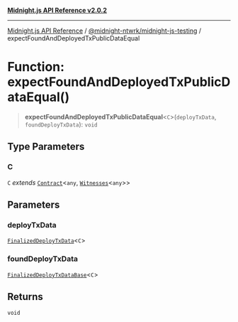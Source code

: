 [**Midnight.js API Reference v2.0.2**](../../../README.md)

***

[Midnight.js API Reference](../../../packages.md) / [@midnight-ntwrk/midnight-js-testing](../README.md) / expectFoundAndDeployedTxPublicDataEqual

# Function: expectFoundAndDeployedTxPublicDataEqual()

> **expectFoundAndDeployedTxPublicDataEqual**\<`C`\>(`deployTxData`, `foundDeployTxData`): `void`

## Type Parameters

### C

`C` *extends* [`Contract`](../../midnight-js-types/interfaces/Contract.md)\<`any`, [`Witnesses`](../../midnight-js-types/type-aliases/Witnesses.md)\<`any`\>\>

## Parameters

### deployTxData

[`FinalizedDeployTxData`](../../midnight-js-contracts/type-aliases/FinalizedDeployTxData.md)\<`C`\>

### foundDeployTxData

[`FinalizedDeployTxDataBase`](../../midnight-js-contracts/type-aliases/FinalizedDeployTxDataBase.md)\<`C`\>

## Returns

`void`

